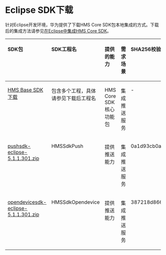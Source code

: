 # Eclipse SDK下载<a name="ZH-CN_TOPIC_0000001051065996"></a>

针对Eclipse开发环境，华为提供了下载HMS Core SDK包本地集成的方式。下载后的集成方法请参见[在Eclipse中集成HMS Core SDK](zh-cn_topic_0000001055576923.md)。

<a name="table224294616302"></a>
<table><thead align="left"><tr id="row0322204623018"><th class="cellrowborder" valign="top" width="18.508149185081496%" id="mcps1.1.6.1.1"><p id="p832224603018"><a name="p832224603018"></a><a name="p832224603018"></a>SDK包</p>
</th>
<th class="cellrowborder" valign="top" width="18.148185181481853%" id="mcps1.1.6.1.2"><p id="p153221046153013"><a name="p153221046153013"></a><a name="p153221046153013"></a>SDK工程名</p>
</th>
<th class="cellrowborder" valign="top" width="15.428457154284574%" id="mcps1.1.6.1.3"><p id="p1332254611304"><a name="p1332254611304"></a><a name="p1332254611304"></a>提供的能力</p>
</th>
<th class="cellrowborder" valign="top" width="11.628837116288373%" id="mcps1.1.6.1.4"><p id="p1132264614306"><a name="p1132264614306"></a><a name="p1132264614306"></a>需求场景</p>
</th>
<th class="cellrowborder" valign="top" width="36.286371362863726%" id="mcps1.1.6.1.5"><p id="p134984445589"><a name="p134984445589"></a><a name="p134984445589"></a>SHA256校验码</p>
</th>
</tr>
</thead>
<tbody><tr id="row12544114613392"><td class="cellrowborder" valign="top" width="18.508149185081496%" headers="mcps1.1.6.1.1 "><p id="p205448461392"><a name="p205448461392"></a><a name="p205448461392"></a><a href="zh-cn_topic_0000001050151556.md">HMS Base SDK下载</a></p>
</td>
<td class="cellrowborder" valign="top" width="18.148185181481853%" headers="mcps1.1.6.1.2 "><p id="p145455465395"><a name="p145455465395"></a><a name="p145455465395"></a>包含多个工程，具体请参见下载后工程名</p>
</td>
<td class="cellrowborder" valign="top" width="15.428457154284574%" headers="mcps1.1.6.1.3 "><p id="p185451046133914"><a name="p185451046133914"></a><a name="p185451046133914"></a>HMS Core SDK核心功能包</p>
</td>
<td class="cellrowborder" valign="top" width="11.628837116288373%" headers="mcps1.1.6.1.4 "><p id="p105451463392"><a name="p105451463392"></a><a name="p105451463392"></a>集成推送服务</p>
</td>
<td class="cellrowborder" valign="top" width="36.286371362863726%" headers="mcps1.1.6.1.5 "><p id="p13499144485813"><a name="p13499144485813"></a><a name="p13499144485813"></a>-</p>
</td>
</tr>
<tr id="row14847448174619"><td class="cellrowborder" valign="top" width="18.508149185081496%" headers="mcps1.1.6.1.1 "><p id="p03238469306"><a name="p03238469306"></a><a name="p03238469306"></a><a href="https://appfile1.hicloud.com:443/FileServer/getFile/app/011/111/111/0000000000011111111.20210210170200.41527519473506346396580189008754:20471231000000:0001:646F3850750D0AD3D45CD3B368BEF524B293377D3157831C811B879377D62E5C.zip?needInitFileName=true" target="_blank" rel="noopener noreferrer">pushsdk-eclipse-5.1.1.301.zip</a></p>
</td>
<td class="cellrowborder" valign="top" width="18.148185181481853%" headers="mcps1.1.6.1.2 "><p id="p732334610300"><a name="p732334610300"></a><a name="p732334610300"></a>HMSSdkPush</p>
</td>
<td class="cellrowborder" valign="top" width="15.428457154284574%" headers="mcps1.1.6.1.3 "><p id="p1932364615302"><a name="p1932364615302"></a><a name="p1932364615302"></a>提供推送能力</p>
</td>
<td class="cellrowborder" valign="top" width="11.628837116288373%" headers="mcps1.1.6.1.4 "><p id="p73231046103018"><a name="p73231046103018"></a><a name="p73231046103018"></a>集成推送服务</p>
</td>
<td class="break-all" valign="top" width="36.286371362863726%" headers="mcps1.1.6.1.5 "><p id="p1130919135919"><a name="p1130919135919"></a><a name="p1130919135919"></a>0a1d93cb0a52ad16faf168582f7588893752ca692678d4aeaaabf66f19494fe7</p>
</td>
</tr>
<tr id="row38051951204620"><td class="cellrowborder" valign="top" width="18.508149185081496%" headers="mcps1.1.6.1.1 "><p id="p694913413306"><a name="p694913413306"></a><a name="p694913413306"></a><a href="https://appfile1.hicloud.com:443/FileServer/getFile/app/011/111/111/0000000000011111111.20210210164229.92874817061144643814629932527377:20471231000000:0001:2403212CB67E72051762CF8ECAF41FA36534BB25873AFDDB392308785A561242.zip?needInitFileName=true" target="_blank" rel="noopener noreferrer">opendevicesdk-eclipse-5.1.1.301.zip</a></p>
</td>
<td class="cellrowborder" valign="top" width="18.148185181481853%" headers="mcps1.1.6.1.2 "><p id="p572212263819"><a name="p572212263819"></a><a name="p572212263819"></a>HMSSdkOpendevice</p>
</td>
<td class="cellrowborder" valign="top" width="15.428457154284574%" headers="mcps1.1.6.1.3 "><p id="p4722182610816"><a name="p4722182610816"></a><a name="p4722182610816"></a>提供推送能力</p>
</td>
<td class="cellrowborder" valign="top" width="11.628837116288373%" headers="mcps1.1.6.1.4 "><p id="p10264162413155"><a name="p10264162413155"></a><a name="p10264162413155"></a>集成推送服务</p>
</td>
<td class="cellrowborder" valign="top" width="36.286371362863726%" headers="mcps1.1.6.1.5 "><p id="p12380111135913"><a name="p12380111135913"></a><a name="p12380111135913"></a>387218d8664c96dc7de62ed69aa5a23be34e8fd5906b5252410b85cd7af91021</p>
</td>
</tr>
</tbody>
</table>

